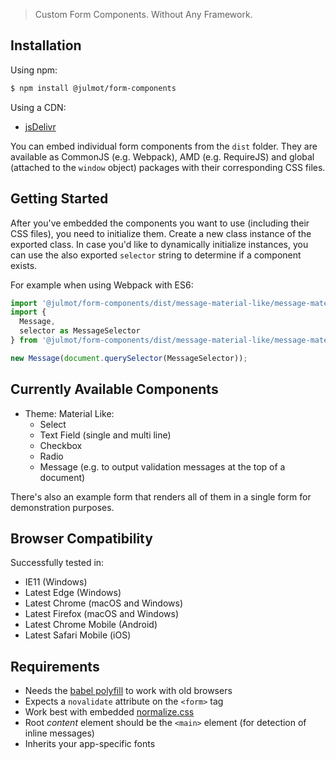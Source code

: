 > Custom Form Components. Without Any Framework.

## Installation

Using npm:

```bash
$ npm install @julmot/form-components
```

Using a CDN:

- [jsDelivr](https://www.jsdelivr.com/package/npm/@julmot/form-components?path=dist)

You can embed individual form components from the `dist` folder. They are available as CommonJS (e.g. Webpack), AMD (e.g. RequireJS) and global (attached to the `window` object) packages with their corresponding CSS files.

## Getting Started

After you've embedded the components you want to use (including their CSS files), you need to initialize them. Create a new class instance of the exported class. In case you'd like to dynamically initialize instances, you can use the also exported `selector` string to determine if a component exists.

For example when using Webpack with ES6:

```js
import '@julmot/form-components/dist/message-material-like/message-material-like.css';
import {
  Message,
  selector as MessageSelector
} from '@julmot/form-components/dist/message-material-like/message-material-like';

new Message(document.querySelector(MessageSelector));
```

## Currently Available Components

- Theme: Material Like:
  - Select
  - Text Field (single and multi line)
  - Checkbox
  - Radio
  - Message (e.g. to output validation messages at the top of a document)

There's also an example form that renders all of them in a single form for demonstration purposes.

## Browser Compatibility

Successfully tested in:

- IE11 (Windows)
- Latest Edge (Windows)
- Latest Chrome (macOS and Windows)
- Latest Firefox (macOS and Windows)
- Latest Chrome Mobile (Android)
- Latest Safari Mobile (iOS)

## Requirements

- Needs the [babel polyfill](https://babeljs.io/docs/usage/polyfill/) to work with old browsers
- Expects a `novalidate` attribute on the `<form>` tag
- Work best with embedded [normalize.css](https://github.com/necolas/normalize.css)
- Root _content_ element should be the `<main>` element (for detection of inline messages)
- Inherits your app-specific fonts
